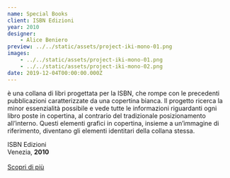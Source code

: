 ```yaml
---
name: Special Books
client: ISBN Edizioni
year: 2010
designer:
    - Alice Beniero
preview: ../../static/assets/project-iki-mono-01.png
images:
    - ../../static/assets/project-iki-mono-01.png
    - ../../static/assets/project-iki-mono-02.png
date: 2019-12-04T00:00:00.000Z
---
```


è una collana di libri progettata per la ISBN, che rompe con le precedenti pubblicazioni caratterizzate da una copertina bianca. Il progetto ricerca la minor essenzialità possibile e vede tutte le informazioni riguardanti ogni libro poste in copertina, al contrario del tradizionale posizionamento all’interno. Questi elementi grafici in copertina, insieme a un’immagine di riferimento, diventano gli elementi identitari della collana stessa.

ISBN Edizioni  
Venezia, **2010**<br><br>
[Scopri di più](https://cargocollective.com/alicebeniero/Special-Books-01)
